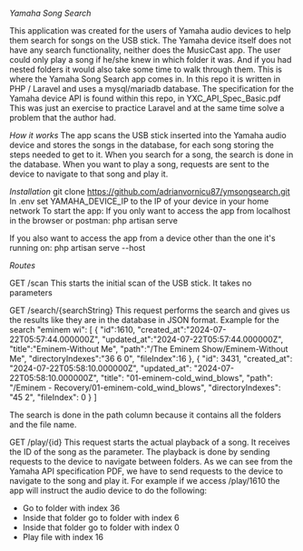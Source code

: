*Yamaha Song Search*

This application was created for the users of Yamaha audio devices to help them search for songs on the USB stick. The Yamaha device itself does not have any search functionality, neither does the MusicCast app. The user could only play a song if he/she knew in which folder it was. And if you had nested folders it would also take some time to walk through them. This is where the Yamaha Song Search app comes in. In this repo it is written in PHP / Laravel and uses a mysql/mariadb database. 
The specification for the Yamaha device API is found within this repo, in YXC_API_Spec_Basic.pdf
This was just an exercise to practice Laravel and at the same time solve a problem that the author had.

*How it works*
The app scans the USB stick inserted into the Yamaha audio device and stores the songs in the database, for each song storing the steps needed to get to it. When you search for a song, the search is done in the database. When you want to play a song, requests are sent to the device to navigate to that song and play it.

*Installation*
git clone https://github.com/adrianvornicu87/ymsongsearch.git
In .env set YAMAHA_DEVICE_IP to the IP of your device in your home network
To start the app:
If you only want to access the app from localhost in the browser or postman:
php artisan serve

If you also want to access the app from a device other than the one it's running on:
php artisan serve --host <IP of your computer in the home network>

*Routes*

GET /scan
This starts the initial scan of the USB stick. It takes no parameters

GET /search/{searchString}
This request performs the search and gives us the results like they are in the database in JSON format. Example for the search "eminem wi":
[
    {
        "id":1610,
        "created_at":"2024-07-22T05:57:44.000000Z",
        "updated_at":"2024-07-22T05:57:44.000000Z",
        "title":"Eminem-Without Me",
        "path":"/The Eminem Show/Eminem-Without Me",
        "directoryIndexes":"36 6 0",
        "fileIndex":16
    },
    {
		"id": 3431,
		"created_at": "2024-07-22T05:58:10.000000Z",
		"updated_at": "2024-07-22T05:58:10.000000Z",
		"title": "01-eminem-cold_wind_blows",
		"path": "/Eminem - Recovery/01-eminem-cold_wind_blows",
		"directoryIndexes": "45 2",
		"fileIndex": 0
	}
]

The search is done in the path column because it contains all the folders and the file name. 

GET /play/{id}
This request starts the actual playback of a song. It receives the ID of the song as the parameter. The playback is done by sending requests to the device to navigate between folders. As we can see from the Yamaha API specification PDF, we have to send requests to the device to navigate to the song and play it. For example if we access /play/1610 the app will instruct the audio device to do the following: 
 - Go to folder with index 36
 - Inside that folder go to folder with index 6
 - Inside that folder go to folder with index 0
 - Play file with index 16 


